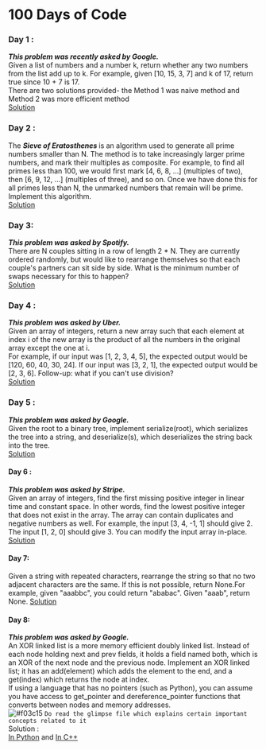 # 100 Days of Code

### Day 1 :<br>
<i><b>This problem was recently asked by Google.</i></b><br>
Given a list of numbers and a number k, return whether any two numbers from the list add up to k.
For example, given [10, 15, 3, 7] and k of 17, return true since 10 + 7 is 17.<br>
There are two solutions provided- the Method 1 was naive method and Method 2 was more efficient method<br>
<a href = "https://github.com/KrutikaBhatt/100_DaysOfCode/blob/master/Day1/Day1_method2.java">Solution</a>

### Day 2 :<br>
 The <i><b>Sieve of Eratosthenes </b></i>is an algorithm used to generate all prime numbers smaller than N.
   The method is to take increasingly larger prime numbers, and mark their multiples as composite.
   For example, to find all primes less than 100, we would first mark [4, 6, 8, ...] (multiples of two),
   then [6, 9, 12, ...] (multiples of three), and so on. Once we have done this for all primes less than N,
   the unmarked numbers that remain will be prime.
   Implement this algorithm.<br>
   <a href = "https://github.com/KrutikaBhatt/100_DaysOfCode/blob/master/Day2/Day2.java">Solution</a>
   
### Day 3:<br>
<b><i>This problem was asked by Spotify.</b></i><br>
There are N couples sitting in a row of length 2 * N. They are currently ordered randomly,
   but would like to rearrange themselves so that each couple's partners can sit side by side.
   What is the minimum number of swaps necessary for this to happen?
   <br>
   <a href = "https://github.com/KrutikaBhatt/100_DaysOfCode/blob/master/Day3.java">Solution</a>
   
### Day 4 :<br>
<b><i>This problem was asked by Uber.</i></b><br>
Given an array of integers, return a new array such that each element at index i of the new array is the product of all the numbers in the original array except the one at i.<br>
For example, if our input was [1, 2, 3, 4, 5], the expected output would be [120, 60, 40, 30, 24]. If our input was [3, 2, 1], the expected output would be [2, 3, 6].
Follow-up: what if you can't use division?<br>
 <a href = "https://github.com/KrutikaBhatt/100_DaysOfCode/blob/master/Day4.java">Solution</a>
 
### Day 5 :<br>
<b><i>This problem was asked by Google.</b></i><br>
Given the root to a binary tree, implement serialize(root), which serializes the tree into a string, 
and deserialize(s), which deserializes the string back into the tree.
<br>
<a href ="https://github.com/KrutikaBhatt/100_DaysOfCode/blob/master/Day5.py">Solution</a>

#### Day 6 :<br>
<b><i>This problem was asked by Stripe.</b></i><br>
Given an array of integers, find the first missing positive integer in linear time and constant space. In other words, find the lowest positive integer that does not exist in the array.
The array can contain duplicates and negative numbers as well.
For example, the input [3, 4, -1, 1] should give 2. The input [1, 2, 0] should give 3.
You can modify the input array in-place.
<br>
<a href="https://github.com/KrutikaBhatt/100_DaysOfCode/blob/master/Day6.java">Solution</a><br>
#### Day 7:<br>
Given a string with repeated characters, rearrange the string so that no two adjacent characters are the same.
If this is not possible, return None.For example, given "aaabbc", you could return "ababac". Given "aaab", return None.
<a href="https://github.com/KrutikaBhatt/100_DaysOfCode/blob/master/Day7.java">Solution</a>
#### Day 8:<br>
<b><i>This problem was asked by Google.</b></i><br>
An XOR linked list is a more memory efficient doubly linked list. 
Instead of each node holding next and prev fields, it holds a field named both, which is an XOR of the next node and the previous node. 
Implement an XOR linked list; it has an add(element) which adds the element to the end, and a get(index) which returns the node at index.<br>
If using a language that has no pointers (such as Python), you can assume you have access to get_pointer and dereference_pointer functions that converts between nodes and memory addresses. <br>
![#f03c15](https://via.placeholder.com/15/f03c15/000000?text=+) `Do read the glimpse file which explains certain important concepts related to it`
<br>
Solution :<br><a href="https://github.com/KrutikaBhatt/100_DaysOfCode/blob/master/Day8/Day8_Python.py"> In Python</a> and <a href="https://github.com/KrutikaBhatt/100_DaysOfCode/blob/master/Day8/Day8.cpp"> In C++</a>
 
